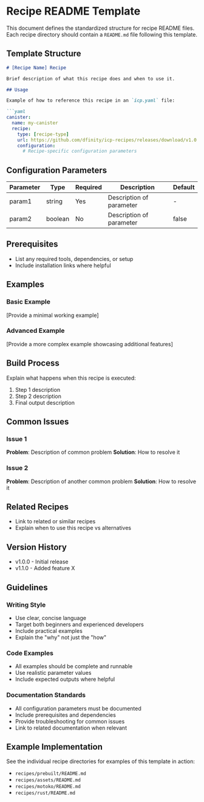 # Recipe README Template

This document defines the standardized structure for recipe README files. Each recipe directory should contain a `README.md` file following this template.

## Template Structure

```markdown
# [Recipe Name] Recipe

Brief description of what this recipe does and when to use it.

## Usage

Example of how to reference this recipe in an `icp.yaml` file:

```yaml
canister:
  name: my-canister
  recipe:
    type: [recipe-type]
    url: https://github.com/dfinity/icp-recipes/releases/download/v1.0.0/recipes/[recipe-name]/recipe.yml
    configuration:
      # Recipe-specific configuration parameters
```

## Configuration Parameters

| Parameter | Type | Required | Description | Default |
|-----------|------|----------|-------------|---------|
| param1 | string | Yes | Description of parameter | - |
| param2 | boolean | No | Description of parameter | false |

## Prerequisites

- List any required tools, dependencies, or setup
- Include installation links where helpful

## Examples

### Basic Example

[Provide a minimal working example]

### Advanced Example

[Provide a more complex example showcasing additional features]

## Build Process

Explain what happens when this recipe is executed:

1. Step 1 description
2. Step 2 description
3. Final output description

## Common Issues

### Issue 1

**Problem**: Description of common problem
**Solution**: How to resolve it

### Issue 2

**Problem**: Description of another common problem
**Solution**: How to resolve it

## Related Recipes

- Link to related or similar recipes
- Explain when to use this recipe vs alternatives

## Version History

- v1.0.0 - Initial release
- v1.1.0 - Added feature X

## Guidelines

### Writing Style

- Use clear, concise language
- Target both beginners and experienced developers
- Include practical examples
- Explain the "why" not just the "how"

### Code Examples

- All examples should be complete and runnable
- Use realistic parameter values
- Include expected outputs where helpful

### Documentation Standards

- All configuration parameters must be documented
- Include prerequisites and dependencies
- Provide troubleshooting for common issues
- Link to related documentation when relevant

## Example Implementation

See the individual recipe directories for examples of this template in action:

- `recipes/prebuilt/README.md`
- `recipes/assets/README.md`
- `recipes/motoko/README.md`
- `recipes/rust/README.md`
